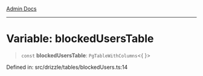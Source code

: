 [Admin Docs](/)

***

# Variable: blockedUsersTable

> `const` **blockedUsersTable**: `PgTableWithColumns`\<\{ \}\>

Defined in: src/drizzle/tables/blockedUsers.ts:14
